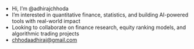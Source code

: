 - Hi, I’m @adhirajchhoda  
- I’m interested in quantitative finance, statistics, and building AI-powered tools with real-world impact  
- Looking to collaborate on finance research, equity ranking models, and algorithmic trading projects  
- chhodaadhiraj@gmail.com
